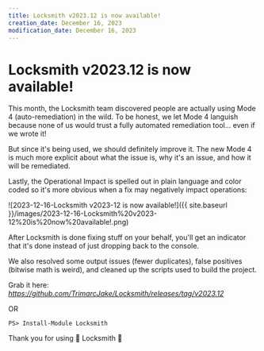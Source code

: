 ```yaml
---
title: Locksmith v2023.12 is now available!
creation_date: December 16, 2023
modification_date: December 16, 2023
---
```



# Locksmith v2023.12 is now available!

This month, the Locksmith team discovered people are actually using Mode 4 (auto-remediation) in the wild. To be honest, we let Mode 4 languish because none of us would trust a fully automated remediation tool... even if we wrote it!

But since it's being used, we should definitely improve it. The new Mode 4 is much more explicit about what the issue is, why it's an issue, and how it will be remediated.

Lastly, the Operational Impact is spelled out in plain language and color coded so it's more obvious when a fix may negatively impact operations:

![2023-12-16-Locksmith v2023-12 is now available!]({{ site.baseurl }}/images/2023-12-16-Locksmith%20v2023-12%20is%20now%20available!.png)

After Locksmith is done fixing stuff on your behalf, you'll get an indicator that it's done instead of just dropping back to the console.

We also resolved some output issues (fewer duplicates), false positives (bitwise math is weird), and cleaned up the scripts used to build the project.

Grab it here: _https://github.com/TrimarcJake/Locksmith/releases/tag/v2023.12_

OR

`PS> Install-Module Locksmith`

Thank you for using 💜 Locksmith 💜

